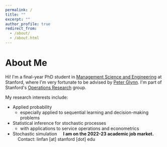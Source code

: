 ```yaml
---
permalink: /
title: ""
excerpt: ""
author_profile: true
redirect_from: 
  - /about/
  - /about.html
---
```


About Me
======
Hi! I'm a final-year PhD student in [Management Science and Engineering](https://msande.stanford.edu/) at Stanford, where I'm very fortunate to be advised by [Peter Glynn](https://web.stanford.edu/~glynn/). I'm part of Stanford's [Operations Research](https://or.stanford.edu/) group.

My research interests include:
- Applied probability
  - especially applied to sequential learning and decision-making problems
- Statistical inference for stochastic processes
  - with applications to service operations and econometrics
- Stochastic simulation
&nbsp;
&nbsp;
**I am on the 2022-23 academic job market.**    
&nbsp;
&nbsp;
Contact: linfan [at] stanford [dot] edu



